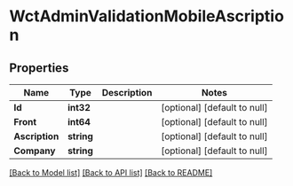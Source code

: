 # WctAdminValidationMobileAscription

## Properties
Name | Type | Description | Notes
------------ | ------------- | ------------- | -------------
**Id** | **int32** |  | [optional] [default to null]
**Front** | **int64** |  | [optional] [default to null]
**Ascription** | **string** |  | [optional] [default to null]
**Company** | **string** |  | [optional] [default to null]

[[Back to Model list]](../README.md#documentation-for-models) [[Back to API list]](../README.md#documentation-for-api-endpoints) [[Back to README]](../README.md)

